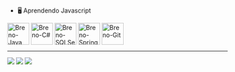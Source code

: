 - 🖥️ Aprendendo Javascript
  
<div>
  <img align="center" alt="Breno-Java" height="50" width="50" src="https://cdn.jsdelivr.net/gh/devicons/devicon/icons/java/java-original.svg">
  <img align="center" alt="Breno-C#" height="50" width="50" src="https://cdn.jsdelivr.net/gh/devicons/devicon/icons/csharp/csharp-original.svg">
  <img align="center" alt="Breno-SQLServer" height="50" width="50" src="https://cdn.jsdelivr.net/gh/devicons/devicon/icons/microsoftsqlserver/microsoftsqlserver-plain.svg">
  <img align="center" alt="Breno-Spring" height="50" width="50" src="https://cdn.jsdelivr.net/gh/devicons/devicon/icons/spring/spring-original.svg">
  <img align="center" alt="Breno-Git" height="50" width="50" src="https://cdn.jsdelivr.net/gh/devicons/devicon/icons/git/git-original.svg">
</div>  
  
  <hr>
  
<div>
  <a href="https://www.instagram.com/breno_zacharias/" target="_blank"><img src="https://img.shields.io/badge/-Instagram-%23E4405F?style=for-the-badge&logo=instagram&logoColor=white" target="_blank"></a>
  <a href="https://www.linkedin.com/in/breno-marcondes-zacharias-6a6180229/" target="_black"><img src="https://img.shields.io/badge/LinkedIn-0077B5?style=for-the-badge&logo=linkedin&logoColor=white" target="_black"></a>
  <a href = "mailto:brenomzacharias@gmail.com"><img src="https://img.shields.io/badge/-Gmail-%23333?style=for-the-badge&logo=gmail&logoColor=white" target="_blank"></a>
</div>


